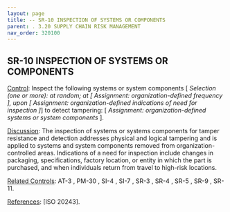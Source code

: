 ```yaml
---
layout: page
title: -- SR-10 INSPECTION OF SYSTEMS OR COMPONENTS 
parent: . 3.20 SUPPLY CHAIN RISK MANAGEMENT
nav_order: 320100 
---
```


## SR-10 INSPECTION OF SYSTEMS OR COMPONENTS

<ins>Control</ins>: Inspect the following systems or system components [ _Selection (one or more): at random; at [ Assignment: organization-defined frequency ], upon [ Assignment: organization-defined indications of need for inspection ]_] to detect tampering: [ _Assignment: organization-defined systems or system components_ ].

<ins>Discussion</ins>: The inspection of systems or systems components for tamper resistance and detection addresses physical and logical tampering and is applied to systems and system components removed from organization-controlled areas. Indications of a need for inspection include changes in packaging, specifications, factory location, or entity in which the part is purchased, and when individuals return from travel to high-risk locations.

<ins>Related Controls</ins>: AT-3 , PM-30 , SI-4 , SI-7 , SR-3 , SR-4 , SR-5 , SR-9 , SR-11.

<ins>References</ins>: [ISO 20243].
